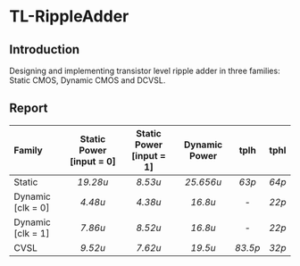# TL-RippleAdder
## Introduction
Designing and implementing transistor level ripple adder in three families: Static CMOS, Dynamic CMOS and DCVSL.
## Report
|Family            |Static Power [input = 0] |Static Power [input = 1] |Dynamic Power|tplh   |tphl  |
|:-----------------|:-----------------------:|:-----------------------:|:-----------:|:-----:|:----:|
|Static            |*19.28u*                 |*8.53u*                  |*25.656u*    |*63p*  |*64p* |
|Dynamic [clk = 0] |*4.48u*                  |*4.38u*                  |*16.8u*      |*-*    |*22p* |
|Dynamic [clk = 1] |*7.86u*                  |*8.52u*                  |*16.8u*      |*-*    |*22p* |
|CVSL              |*9.52u*                  |*7.62u*                  |*19.5u*      |*83.5p*|*32p* |
